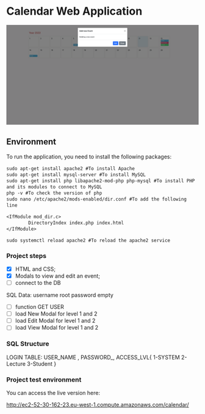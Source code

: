 
# Calendar Web Application

![Add Event](https://github.com/23643studentdorset/Y2S2DevOps-Project/blob/master/Team/Itamar/screens/addEvent.png)

## Environment

To run the application, you need to install the following packages:

```console
sudo apt-get install apache2 #To install Apache
sudo apt-get install mysql-server #To install MySQL
sudo apt-get install php libapache2-mod-php php-mysql #To install PHP and its modules to connect to MySQL
php -v #To check the version of php
sudo nano /etc/apache2/mods-enabled/dir.conf #To add the following line
```

```console
<IfModule mod_dir.c>
        DirectoryIndex index.php index.html
</IfModule>
```

```console
sudo systemctl reload apache2 #To reload the apache2 service
```

### Project steps

- [x] HTML and CSS;
- [x] Modals to view and edit an event;
- [ ] connect to the DB

SQL Data: username root password empty

- [ ] function GET USER
- [ ] load New Modal for level 1 and 2
- [ ] load Edit Modal for level 1 and 2
- [ ] load View Modal for level 1 and 2

### SQL Structure

LOGIN TABLE:
USER_NAME , PASSWORD_, ACCESS_LVL{ 1-SYSTEM 2-Lecture 3-Student }

### Project test environment

You can access the live version here:

<http://ec2-52-30-162-23.eu-west-1.compute.amazonaws.com/calendar/>

